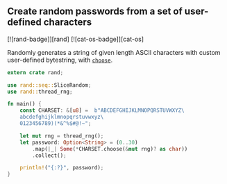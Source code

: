 ## Create random passwords from a set of user-defined characters

[![rand-badge]][rand] [![cat-os-badge]][cat-os]

Randomly generates a string of given length ASCII characters with custom user-defined bytestring, with [`choose`].

```rust
extern crate rand;

use rand::seq::SliceRandom;
use rand::thread_rng;

fn main() {
    const CHARSET: &[u8] =  b"ABCDEFGHIJKLMNOPQRSTUVWXYZ\
    abcdefghijklmnopqrstuvwxyz\
    0123456789)(*&^%$#@!~";

    let mut rng = thread_rng();
    let password: Option<String> = (0..30)
        .map(|_| Some(*CHARSET.choose(&mut rng)? as char))
        .collect();

    println!("{:?}", password);
}
```

[`choose`]: https://docs.rs/rand/*/rand/trait.Rng.html#method.choose

